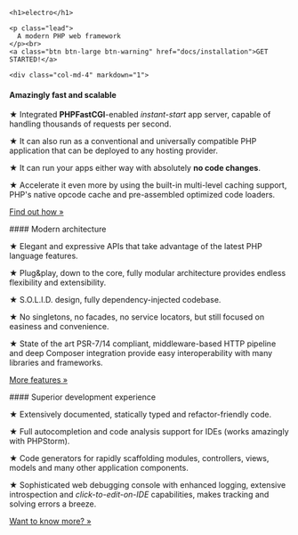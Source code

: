 <div class="home">
  <div id="intro" contenteditable>

    <h1>electro</h1>

    <p class="lead">
      A modern PHP web framework
    </p><br>
    <a class="btn btn-large btn-warning" href="docs/installation">GET STARTED!</a>
  </div>

  <div id="homeContent" class="container" contenteditable>

    <div class="col-md-4" markdown="1">
#### Amazingly fast and scalable

★ Integrated **PHPFastCGI**-enabled *instant-start* app server, capable of handling thousands of requests per second.

★ It can also run as a conventional and universally compatible PHP application that can be deployed to any hosting provider.

★ It can run your apps either way with absolutely **no code changes**.

★ Accelerate it even more by using the built-in multi-level caching support, PHP's native opcode cache and pre-assembled optimized code loaders.

<a class="btn" href="#">Find out how &raquo;</a>
  </div>

  <div class="col-md-4" markdown="1">
#### Modern architecture

★ Elegant and expressive APIs that take advantage of the latest PHP language features.

★ Plug&play, down to the core, fully modular architecture provides endless flexibility and extensibility.

★ S.O.L.I.D. design, fully dependency-injected codebase.

★ No singletons, no facades, no service locators, but still focused on easiness and convenience.

★ State of the art PSR-7/14 compliant, middleware-based HTTP pipeline and deep Composer integration provide easy interoperability with many libraries and frameworks.

<a class="btn" href="#">More features &raquo;</a>
  </div>

  <div class="col-md-4" markdown="1">
#### Superior development experience

★ Extensively documented, statically typed and refactor-friendly code.

★ Full autocompletion and code analysis support for IDEs (works amazingly with PHPStorm).

★ Code generators for rapidly scaffolding modules, controllers, views, models and many other application components.

★ Sophisticated web debugging console with enhanced logging, extensive introspection and *click-to-edit-on-IDE* capabilities, makes tracking and solving errors a breeze.

<a class="btn" href="#">Want to know more? &raquo;</a>
  </div>
</div>
</div>
